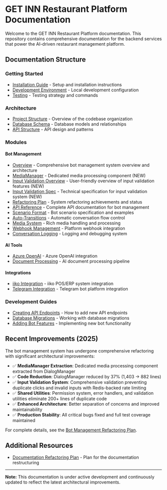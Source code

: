 # GET INN Restaurant Platform Documentation

Welcome to the GET INN Restaurant Platform documentation. This repository contains comprehensive documentation for the backend services that power the AI-driven restaurant management platform.

## Documentation Structure

### Getting Started
- [Installation Guide](getting-started/installation.md) - Setup and installation instructions
- [Development Environment](getting-started/development-environment.md) - Local development configuration
- [Testing](getting-started/testing.md) - Testing strategy and commands

### Architecture
- [Project Structure](architecture/project-structure.md) - Overview of the codebase organization
- [Database Schema](architecture/database-schema.md) - Database models and relationships
- [API Structure](architecture/api-structure.md) - API design and patterns

### Modules

#### Bot Management
- [Overview](modules/bot-management/overview.md) - Comprehensive bot management system overview and architecture
- [MediaManager](modules/bot-management/media-manager.md) - Dedicated media processing component (NEW)
- [Input Validation Overview](modules/bot-management/input-validation-overview.md) - User-friendly overview of input validation features (NEW)
- [Input Validation Spec](modules/bot-management/input-validation-spec.md) - Technical specification for input validation system (NEW)
- [Refactoring Plan](modules/bot-management/refactoring-plan.md) - System refactoring achievements and status
- [API Reference](modules/bot-management/api-reference.md) - Complete API documentation for bot management
- [Scenario Format](modules/bot-management/scenario-format.md) - Bot scenario specification and examples
- [Auto-Transitions](modules/bot-management/auto-transitions.md) - Automatic conversation flow control
- [Media System](modules/bot-management/media-system.md) - Rich media handling and processing
- [Webhook Management](modules/bot-management/webhook-management.md) - Platform webhook integration
- [Conversation Logging](modules/bot-management/conversation-logging.md) - Logging and debugging system

#### AI Tools
- [Azure OpenAI](modules/ai-tools/azure-openai.md) - Azure OpenAI integration
- [Document Processing](modules/ai-tools/document-processing.md) - AI document processing pipeline

#### Integrations
- [iiko Integration](modules/integrations/iiko.md) - iiko POS/ERP system integration
- [Telegram Integration](modules/integrations/telegram.md) - Telegram bot platform integration

### Development Guides
- [Creating API Endpoints](guides/creating-api-endpoints.md) - How to add new API endpoints
- [Database Migrations](guides/database-migrations.md) - Working with database migrations
- [Adding Bot Features](guides/adding-bot-features.md) - Implementing new bot functionality

## Recent Improvements (2025)

The bot management system has undergone comprehensive refactoring with significant architectural improvements:

- ✅ **MediaManager Extraction**: Dedicated media processing component extracted from DialogManager
- ✅ **Code Reduction**: DialogManager reduced by 37% (1,403 → 882 lines)
- ✅ **Input Validation System**: Comprehensive validation preventing duplicate clicks and invalid inputs with Redis-backed rate limiting
- ✅ **Shared Utilities**: Permission system, error handlers, and validation utilities eliminate 200+ lines of duplicate code
- ✅ **Enhanced Architecture**: Better separation of concerns and improved maintainability
- ✅ **Production Stability**: All critical bugs fixed and full test coverage maintained

For complete details, see the [Bot Management Refactoring Plan](modules/bot-management/refactoring-plan.md).

## Additional Resources

- [Documentation Refactoring Plan](documentation_refactoring_plan.md) - Plan for the documentation restructuring

---

**Note:** This documentation is under active development and continuously updated to reflect the latest architectural improvements.